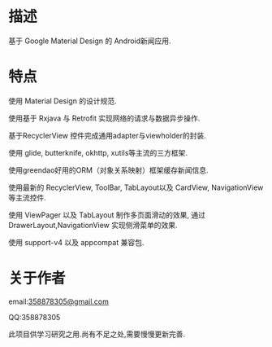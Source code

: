 # 描述
基于 Google Material Design 的 Android新闻应用.

# 特点
使用 Material Design 的设计规范.

使用基于 Rxjava 与 Retrofit 实现网络的请求与数据异步操作.

基于RecyclerView 控件完成通用adapter与viewholder的封装.

使用 glide, butterknife, okhttp, xutils等主流的三方框架.

使用greendao好用的ORM（对象关系映射）框架缓存新闻信息.

使用最新的 RecyclerView, ToolBar, TabLayout以及 CardView, NavigationView等主流控件.

使用 ViewPager 以及 TabLayout 制作多页面滑动的效果, 通过 DrawerLayout,NavigationView 实现侧滑菜单的效果.

使用 support-v4 以及 appcompat 兼容包.

# 关于作者
email:358878305@gmail.com

QQ:358878305

此项目供学习研究之用.尚有不足之处,需要慢慢更新完善.

